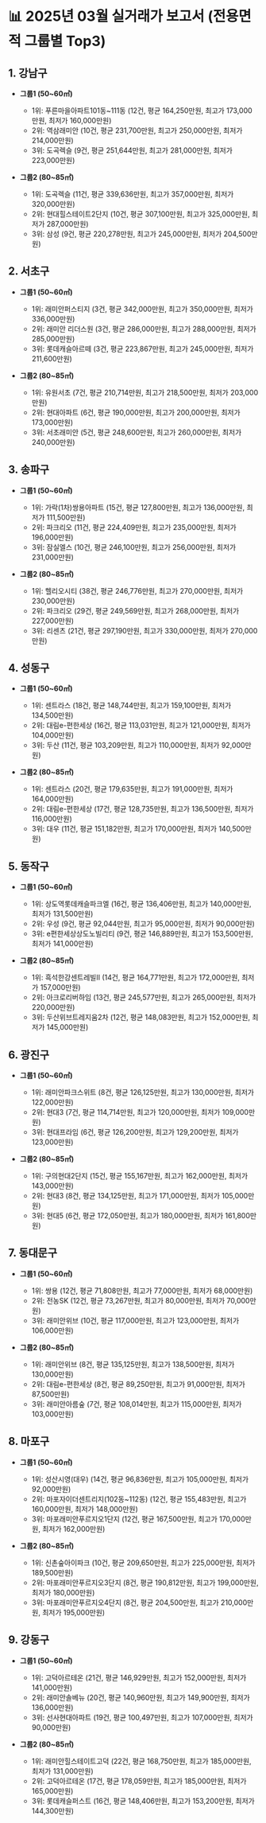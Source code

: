 # 📊 2025년 03월 실거래가 보고서 (전용면적 그룹별 Top3)

## 1. 강남구

- **그룹1 (50~60㎡)**
    - 1위: 푸른마을아파트101동~111동 (12건, 평균 164,250만원, 최고가 173,000만원, 최저가 160,000만원)
    - 2위: 역삼래미안 (10건, 평균 231,700만원, 최고가 250,000만원, 최저가 214,000만원)
    - 3위: 도곡렉슬 (9건, 평균 251,644만원, 최고가 281,000만원, 최저가 223,000만원)

- **그룹2 (80~85㎡)**
    - 1위: 도곡렉슬 (11건, 평균 339,636만원, 최고가 357,000만원, 최저가 320,000만원)
    - 2위: 현대힐스테이트2단지 (10건, 평균 307,100만원, 최고가 325,000만원, 최저가 287,000만원)
    - 3위: 삼성 (9건, 평균 220,278만원, 최고가 245,000만원, 최저가 204,500만원)
## 2. 서초구

- **그룹1 (50~60㎡)**
    - 1위: 래미안퍼스티지 (3건, 평균 342,000만원, 최고가 350,000만원, 최저가 336,000만원)
    - 2위: 래미안 리더스원 (3건, 평균 286,000만원, 최고가 288,000만원, 최저가 285,000만원)
    - 3위: 롯데캐슬아르떼 (3건, 평균 223,867만원, 최고가 245,000만원, 최저가 211,600만원)

- **그룹2 (80~85㎡)**
    - 1위: 유원서초 (7건, 평균 210,714만원, 최고가 218,500만원, 최저가 203,000만원)
    - 2위: 현대아파트 (6건, 평균 190,000만원, 최고가 200,000만원, 최저가 173,000만원)
    - 3위: 서초래미안 (5건, 평균 248,600만원, 최고가 260,000만원, 최저가 240,000만원)
## 3. 송파구

- **그룹1 (50~60㎡)**
    - 1위: 가락(1차)쌍용아파트 (15건, 평균 127,800만원, 최고가 136,000만원, 최저가 111,500만원)
    - 2위: 파크리오 (11건, 평균 224,409만원, 최고가 235,000만원, 최저가 196,000만원)
    - 3위: 잠실엘스 (10건, 평균 246,100만원, 최고가 256,000만원, 최저가 231,000만원)

- **그룹2 (80~85㎡)**
    - 1위: 헬리오시티 (38건, 평균 246,776만원, 최고가 270,000만원, 최저가 230,000만원)
    - 2위: 파크리오 (29건, 평균 249,569만원, 최고가 268,000만원, 최저가 227,000만원)
    - 3위: 리센츠 (21건, 평균 297,190만원, 최고가 330,000만원, 최저가 270,000만원)
## 4. 성동구

- **그룹1 (50~60㎡)**
    - 1위: 센트라스 (18건, 평균 148,744만원, 최고가 159,100만원, 최저가 134,500만원)
    - 2위: 대림e-편한세상 (16건, 평균 113,031만원, 최고가 121,000만원, 최저가 104,000만원)
    - 3위: 두산 (11건, 평균 103,209만원, 최고가 110,000만원, 최저가 92,000만원)

- **그룹2 (80~85㎡)**
    - 1위: 센트라스 (20건, 평균 179,635만원, 최고가 191,000만원, 최저가 164,000만원)
    - 2위: 대림e-편한세상 (17건, 평균 128,735만원, 최고가 136,500만원, 최저가 116,000만원)
    - 3위: 대우 (11건, 평균 151,182만원, 최고가 170,000만원, 최저가 140,500만원)
## 5. 동작구

- **그룹1 (50~60㎡)**
    - 1위: 상도역롯데캐슬파크엘 (16건, 평균 136,406만원, 최고가 140,000만원, 최저가 131,500만원)
    - 2위: 우성 (9건, 평균 92,044만원, 최고가 95,000만원, 최저가 90,000만원)
    - 3위: e편한세상상도노빌리티 (9건, 평균 146,889만원, 최고가 153,500만원, 최저가 141,000만원)

- **그룹2 (80~85㎡)**
    - 1위: 흑석한강센트레빌Ⅱ (14건, 평균 164,771만원, 최고가 172,000만원, 최저가 157,000만원)
    - 2위: 아크로리버하임 (13건, 평균 245,577만원, 최고가 265,000만원, 최저가 220,000만원)
    - 3위: 두산위브트레지움2차 (12건, 평균 148,083만원, 최고가 152,000만원, 최저가 145,000만원)
## 6. 광진구

- **그룹1 (50~60㎡)**
    - 1위: 래미안파크스위트 (8건, 평균 126,125만원, 최고가 130,000만원, 최저가 122,000만원)
    - 2위: 현대3 (7건, 평균 114,714만원, 최고가 120,000만원, 최저가 109,000만원)
    - 3위: 현대프라임 (6건, 평균 126,200만원, 최고가 129,200만원, 최저가 123,000만원)

- **그룹2 (80~85㎡)**
    - 1위: 구의현대2단지 (15건, 평균 155,167만원, 최고가 162,000만원, 최저가 143,000만원)
    - 2위: 현대3 (8건, 평균 134,125만원, 최고가 171,000만원, 최저가 105,000만원)
    - 3위: 현대5 (6건, 평균 172,050만원, 최고가 180,000만원, 최저가 161,800만원)
## 7. 동대문구

- **그룹1 (50~60㎡)**
    - 1위: 쌍용 (12건, 평균 71,808만원, 최고가 77,000만원, 최저가 68,000만원)
    - 2위: 전농SK (12건, 평균 73,267만원, 최고가 80,000만원, 최저가 70,000만원)
    - 3위: 래미안위브 (10건, 평균 117,000만원, 최고가 123,000만원, 최저가 106,000만원)

- **그룹2 (80~85㎡)**
    - 1위: 래미안위브 (8건, 평균 135,125만원, 최고가 138,500만원, 최저가 130,000만원)
    - 2위: 대림e-편한세상 (8건, 평균 89,250만원, 최고가 91,000만원, 최저가 87,500만원)
    - 3위: 래미안아름숲 (7건, 평균 108,014만원, 최고가 115,000만원, 최저가 103,000만원)
## 8. 마포구

- **그룹1 (50~60㎡)**
    - 1위: 성산시영(대우) (14건, 평균 96,836만원, 최고가 105,000만원, 최저가 92,000만원)
    - 2위: 마포자이더센트리지(102동~112동) (12건, 평균 155,483만원, 최고가 160,000만원, 최저가 148,000만원)
    - 3위: 마포래미안푸르지오1단지 (12건, 평균 167,500만원, 최고가 170,000만원, 최저가 162,000만원)

- **그룹2 (80~85㎡)**
    - 1위: 신촌숲아이파크 (10건, 평균 209,650만원, 최고가 225,000만원, 최저가 189,500만원)
    - 2위: 마포래미안푸르지오3단지 (8건, 평균 190,812만원, 최고가 199,000만원, 최저가 180,000만원)
    - 3위: 마포래미안푸르지오4단지 (8건, 평균 204,500만원, 최고가 210,000만원, 최저가 195,000만원)
## 9. 강동구

- **그룹1 (50~60㎡)**
    - 1위: 고덕아르테온 (21건, 평균 146,929만원, 최고가 152,000만원, 최저가 141,000만원)
    - 2위: 래미안솔베뉴 (20건, 평균 140,960만원, 최고가 149,900만원, 최저가 136,000만원)
    - 3위: 선사현대아파트 (19건, 평균 100,497만원, 최고가 107,000만원, 최저가 90,000만원)

- **그룹2 (80~85㎡)**
    - 1위: 래미안힐스테이트고덕 (22건, 평균 168,750만원, 최고가 185,000만원, 최저가 131,000만원)
    - 2위: 고덕아르테온 (17건, 평균 178,059만원, 최고가 185,000만원, 최저가 165,000만원)
    - 3위: 롯데캐슬퍼스트 (16건, 평균 148,406만원, 최고가 153,200만원, 최저가 144,300만원)